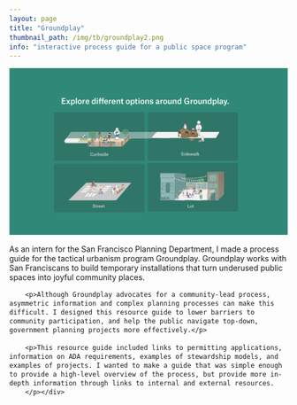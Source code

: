 ```yaml
---
layout: page
title: "Groundplay"
thumbnail_path: /img/tb/groundplay2.png
info: "interactive process guide for a public space program"
---
```


![Banner](/img/groundplay/banner2.png)


<div class="row">
	<div class="col-md-4">
	</div>
	<div class="col-md-8">
		<p>As an intern for the San Francisco Planning Department, I made a process guide for the tactical urbanism program Groundplay. Groundplay works with San Franciscans to build temporary installations that turn underused public spaces into joyful community places.</p>

		<p>Although Groundplay advocates for a community-lead process, asymmetric information and complex planning processes can make this difficult. I designed this resource guide to lower barriers to community participation, and help the public navigate top-down, government planning projects more effectively.</p>

		<p>This resource guide included links to permitting applications, information on ADA requirements, examples of stewardship models, and examples of projects. I wanted to make a guide that was simple enough to provide a high-level overview of the process, but provide more in-depth information through links to internal and external resources.
		</p></div>
</div>


